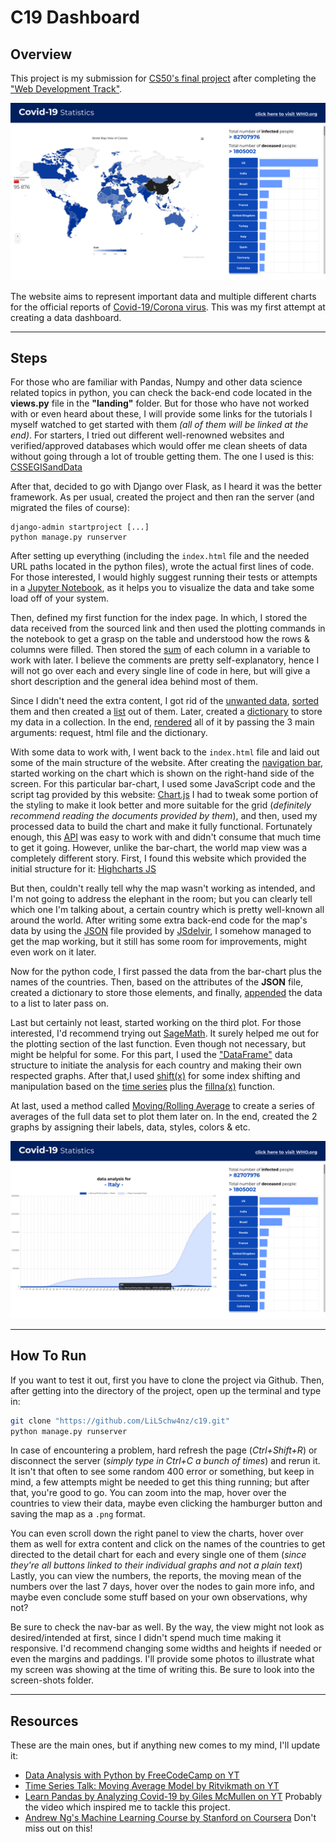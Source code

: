 # C19 Dashboard
## Overview
This project is my submission for [CS50's final project](https://cs50.harvard.edu/x/2020/project/) after completing the ["Web Development Track"](https://cs50.harvard.edu/x/2020/tracks/web/).

![](/screenshots/LandingPageMapCountryInfo.png)

The website aims to represent important data and multiple different charts for the official reports of [Covid-19/Corona virus](https://en.wikipedia.org/wiki/Coronavirus_disease_2019). This was my first attempt at creating a data dashboard.

---

## Steps
For those who are familiar with Pandas, Numpy and other data science related topics in python, you can check the back-end code located in the **views.py** file in the **"landing"** folder. But for those who have not worked with or even heard about these, I will provide some links for the tutorials I myself watched to get started with them *(all of them will be linked at the end)*. For starters, I tried out different well-renowned websites and verified/approved databases which would offer me clean sheets of data without going through a lot of trouble getting them. The one I used is this:
[CSSEGISandData](https://raw.githubusercontent.com/CSSEGISandData/COVID-19/master/csse_covid_19_data/csse_covid_19_time_series/time_series_covid19_confirmed_global.csv)

After that, decided to go with Django over Flask, as I heard it was the better framework. As per usual, created the project and then ran the server (and migrated the files of course):

```
django-admin startproject [...]
python manage.py runserver
```

After setting up everything (including the `index.html` file and the needed URL paths located in the python files), wrote the actual first lines of code. For those interested, I would highly suggest running their tests or attempts in a [Jupyter Notebook](https://jupyter.org/), as it helps you to visualize the data and take some load off of your system.

Then, defined my first function for the index page. In which, I stored the data received from the sourced link and then used the plotting commands in the notebook to get a grasp on the table and understood how the rows & columns were filled.
Then stored the [sum](https://www.w3schools.com/python/ref_func_sum.asp) of each column in a variable to work with later. I believe the comments are pretty self-explanatory, hence I will not go over each and every single line of code in here, but will give a short description and  the general idea behind most of them.

Since I didn't need the extra content, I got rid of the [unwanted data](https://www.geeksforgeeks.org/python-pandas-dataframe-reset_index/), [sorted](https://pandas.pydata.org/pandas-docs/stable/reference/api/pandas.DataFrame.sort_values.html) them and then created a [list](https://www.geeksforgeeks.org/python-pandas-series-tolist/) out of them.
Later, created a [dictionary](https://www.w3schools.com/python/python_dictionaries.asp) to store my data in a collection. In the end, [rendered](https://www.geeksforgeeks.org/render-a-html-template-as-response-django-views/) all of it by passing the 3 main arguments: request, html file and the dictionary.

With some data to work with, I went back to the `index.html` file and laid out some of the main structure of the website. After creating the [navigation bar](https://www.w3schools.com/Css/css_navbar.asp), started working on the chart which is shown on the right-hand side of the screen. For this particular bar-chart, I used some JavaScript code and the script tag provided by this website: [Chart.js](https://www.chartjs.org/)
I had to tweak some portion of the styling to make it look better and more suitable for the grid (*definitely recommend reading the documents provided by them*), and then, used my processed data to build the chart and make it fully functional. Fortunately enough, this [API](https://en.wikipedia.org/wiki/API) was easy to work with and didn't consume that much time to get it going. However, unlike the bar-chart, the world map view was a completely different story. First, I found this website which provided the initial structure for it: [Highcharts JS](https://www.highcharts.com)

But then, couldn't really tell why the map wasn't working as intended, and I'm not going to address the elephant in the room; but you can clearly tell which one I'm talking about, a certain country which is pretty well-known all around the world. After writing some extra back-end code for the map's data by using the [JSON](https://json.org) file provided by [JSdelvir](https://cdn.jsdelivr.net/gh/highcharts/highcharts@v7.0.0/samples/data/world-population-density.json), I somehow managed to get the map working, but it still has some room for improvements, might even work on it later.

Now for the python code, I first passed the data from the bar-chart plus the names of the countries. Then, based on the attributes of the **JSON** file, created a dictionary to store those elements, and finally, [appended](https://www.tutorialspoint.com/python/list_append.htm) the data to a list to later pass on.

Last but certainly not least, started working on the third plot. For those interested, I'd recommend trying out [SageMath](https://www.sagemath.org/). It surely helped me out for the plotting section of the last function. Even though not necessary, but might be helpful for some. For this part, I used the ["DataFrame"](https://pandas.pydata.org/pandas-docs/stable/reference/api/pandas.DataFrame.html) data structure to initiate the analysis for each country and making their own respected graphs. After that,I  used [shift(x)](https://pandas.pydata.org/pandas-docs/stable/reference/api/pandas.DataFrame.shift.html) for some index shifting and manipulation based on the [time series](https://pandas.pydata.org/pandas-docs/stable/user_guide/timeseries.html) plus the [fillna(x)](https://pandas.pydata.org/pandas-docs/stable/reference/api/pandas.DataFrame.fillna.html) function.

At last, used a method called [Moving/Rolling Average](https://pandas.pydata.org/pandas-docs/stable/reference/api/pandas.DataFrame.rolling.html) to create a series of averages of the full data set to plot them later on. In the end, created the 2 graphs by assigning their labels, data, styles, colors & etc.


![](/screenshots/AnalysisPageEachCountry.png)

---

## How To Run
If you want to test it out, first you have to clone the project via Github. Then, after getting into the directory of the project, open up the terminal and type in:

```bash
git clone "https://github.com/LiLSchw4nz/c19.git"
python manage.py runserver
```

In case of encountering a problem, hard refresh the page (*Ctrl+Shift+R*) or disconnect the server (*simply type in Ctrl+C a bunch of times*) and rerun it. It isn't that often to see some random 400 error or something, but keep in mind, a few attempts might be needed to get this thing running; but after that, you're good to go. You can zoom into the map, hover over the countries to view their data, maybe even clicking the hamburger button and saving the map as a `.png` format.

You can even scroll down the right panel to view the charts, hover over them as well for extra content and click on the names of the countries to get directed to the detail chart for each and every single one of them (*since they're all buttons linked to their individual graphs and not a plain text*)
Lastly, you can view the numbers, the reports, the moving mean of the numbers over the last 7 days, hover over the nodes to gain more info, and maybe even conclude some stuff based on your own observations, why not?

Be sure to check the nav-bar as well. By the way, the view might not look as desired/intended at first, since I didn't spend much time making it responsive. I'd recommend changing some widths and heights if needed or even the margins and paddings. I'll provide some photos to illustrate what my screen was showing at the time of writing this. Be sure to look into the screen-shots folder.

---

## Resources
These are the main ones, but if anything new comes to my mind, I'll update it:
* [Data Analysis with Python by FreeCodeCamp on YT](https://youtu.be/r-uOLxNrNk8)
* [Time Series Talk: Moving Average Model by Ritvikmath on YT](https://youtu.be/voryLhxiPzE)
* [Learn Pandas by Analyzing Covid-19 by Giles McMullen on YT](https://youtu.be/MYU9W34dZh0) Probably the video which inspired me to tackle this project.
* [Andrew Ng's Machine Learning Course by Stanford on Coursera](https://www.coursera.org/learn/machine-learning) Don't miss out on this!
